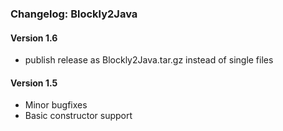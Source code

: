 ### Changelog: Blockly2Java

#### Version 1.6
- publish release as Blockly2Java.tar.gz instead of single files

#### Version 1.5
- Minor bugfixes
- Basic constructor support

